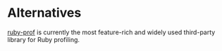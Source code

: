 # Alternatives

[ruby-prof](https://github.com/ruby-prof/ruby-prof) is currently the most feature-rich and widely used third-party library for Ruby profiling.
